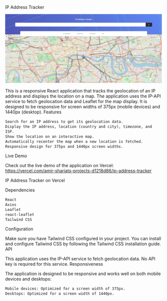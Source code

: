 IP Address Tracker



![IP Address Tracker](public/images/promote.jpg)



This is a responsive React application that tracks the geolocation of an IP address and displays the location on a map. The application uses the IP-API service to fetch geolocation data and Leaflet for the map display. It is designed to be responsive for screen widths of 375px (mobile devices) and 1440px (desktop).
Features

    Search for an IP address to get its geolocation data.
    Display the IP address, location (country and city), timezone, and ISP.
    Show the location on an interactive map.
    Automatically recenter the map when a new location is fetched.
    Responsive design for 375px and 1440px screen widths.


Live Demo

Check out the live demo of the application on Vercel: https://vercel.com/amir-shariats-projects-d1218d86/ip-address-tracker

IP Address Tracker on Vercel

Dependencies

    React
    Axios
    Leaflet
    react-leaflet
    Tailwind CSS

Configuration

Make sure you have Tailwind CSS configured in your project. You can install and configure Tailwind CSS by following the Tailwind CSS installation guide.
API

This application uses the IP-API service to fetch geolocation data. No API key is required for this service.
Responsiveness

The application is designed to be responsive and works well on both mobile devices and desktops:

    Mobile devices: Optimized for a screen width of 375px.
    Desktops: Optimized for a screen width of 1440px.

